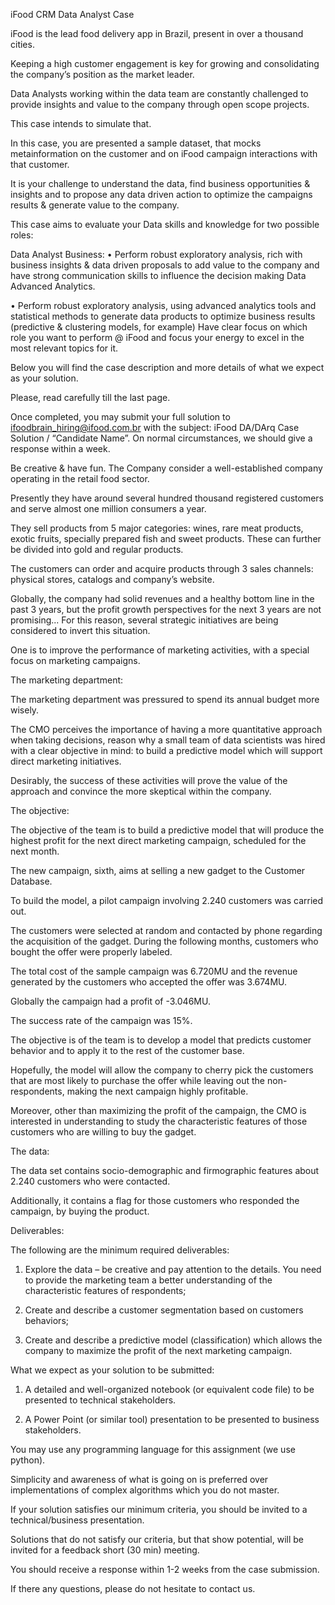 iFood CRM Data Analyst Case

iFood is the lead food delivery app in Brazil, present in over a thousand cities.

Keeping a high customer engagement is key for growing and consolidating the company’s position as the market leader.

Data Analysts working within the data team are constantly challenged to provide insights and value to the company through open scope projects. 

This case intends to simulate that.

In this case, you are presented a sample dataset, that mocks metainformation on the customer and on iFood campaign interactions with that customer.

It is your challenge to understand the data, find business opportunities & insights and to propose any data driven action to optimize the campaigns results & generate value to the company.

This case aims to evaluate your Data skills and knowledge for two possible roles:

Data Analyst Business:
• Perform robust exploratory analysis, rich with business insights & data driven proposals to add value to the company and have strong communication skills to influence the decision making Data Advanced Analytics.

• Perform robust exploratory analysis, using advanced analytics tools and statistical methods to generate data products to optimize business results (predictive & clustering models, for example)
Have clear focus on which role you want to perform @ iFood and focus your energy to excel in  the most relevant topics for it.

Below you will find the case description and more details of what we expect as your solution. 

Please, read carefully till the last page.

Once completed, you may submit your full solution to ifoodbrain_hiring@ifood.com.br with the subject: iFood DA/DArq Case Solution / “Candidate Name”. On normal circumstances, we should give a response within a week.

Be creative & have fun. The Company consider a well-established company operating in the retail food sector.

Presently they have around several hundred thousand registered customers and serve almost one million consumers a year. 

They sell products from 5 major categories: wines, rare meat products, exotic fruits, specially prepared fish and sweet products. These can further be divided into gold and regular products. 

The customers can order and acquire products through 3 sales channels: physical stores, catalogs and company’s website. 

Globally, the company had solid revenues and a healthy bottom line in the past 3 years, but the profit growth perspectives for the next 3 years are not promising... For this reason, several strategic initiatives are being considered to invert this situation. 

One is to improve the performance of marketing activities, with a special focus on marketing campaigns.

The marketing department:

The marketing department was pressured to spend its annual budget more wisely. 

The CMO perceives the importance of having a more quantitative approach when taking decisions, reason why a small team of data scientists was hired with a clear objective in mind: to build a predictive model which will support direct marketing initiatives. 

Desirably, the success of these activities will prove the value of the approach and convince the more skeptical within the company.

The objective: 

The objective of the team is to build a predictive model that will produce the highest profit for the next direct marketing campaign, scheduled for the next month. 

The new campaign, sixth, aims at selling a new gadget to the Customer Database. 

To build the model, a pilot campaign involving 2.240 customers was carried out. 

The customers were selected at random and contacted by phone 
regarding the acquisition of the gadget. During the following months, customers who bought the offer were properly labeled. 

The total cost of the sample campaign was 6.720MU and the revenue 
generated by the customers who accepted the offer was 3.674MU. 

Globally the campaign had a profit of -3.046MU. 

The success rate of the campaign was 15%. 

The objective is of the team is to develop a model that predicts customer behavior and to apply it to the rest of the customer base. 

Hopefully, the model will allow the company to cherry pick the customers that are most likely to purchase the offer while leaving out the non-respondents, making the next campaign highly profitable. 

Moreover, other than maximizing the profit of the campaign, the CMO is interested in understanding to study the characteristic features of those customers who are willing to buy the gadget.

The data:

The data set contains socio-demographic and firmographic features about 2.240 customers who were contacted. 

Additionally, it contains a flag for those customers who responded the campaign, by buying the product.

Deliverables:

The following are the minimum required deliverables:

1. Explore the data – be creative and pay attention to the details. You need to provide the marketing team a better understanding of the characteristic features of respondents;

2. Create and describe a customer segmentation based on customers behaviors;

3. Create and describe a predictive model (classification) which allows the company to maximize the profit of the next marketing campaign.

What we expect as your solution to be submitted:

1. A detailed and well-organized notebook (or equivalent code file) to be presented to technical stakeholders.

2. A Power Point (or similar tool) presentation to be presented to business stakeholders.

You may use any programming language for this assignment (we use python). 

Simplicity and awareness of what is going on is preferred over implementations of complex algorithms which you do not master.

If your solution satisfies our minimum criteria, you should be invited to a technical/business presentation. 

Solutions that do not satisfy our criteria, but that show potential, will be invited for a feedback short (30 min) meeting.

You should receive a response within 1-2 weeks from the case submission.

If there any questions, please do not hesitate to contact us.